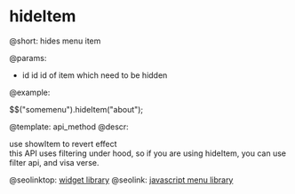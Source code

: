 hideItem
=============


@short: hides menu item
	

@params:
- id		id		id of item which need to be hidden


@example:

$$("somemenu").hideItem("about");

@template:	api_method
@descr:

use showItem to revert effect  
this API uses filtering under hood, so if you are using hideItem, you can use filter api, and visa verse. 



@seolinktop: [widget library](https://webix.com)
@seolink: [javascript menu library](https://webix.com/widget/menu/)